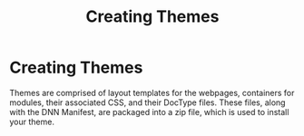 ﻿---
uid: create-theme
uid: create-theme
topic: create-theme
locale: en
title: Creating Themes
dnneditions: DNN Platform,Evoq Content,Evoq Engage
dnnversion: 09.02.00
related-topics: create-layout-template,create-container,theme-objects
---

# Creating Themes

Themes are comprised of layout templates for the webpages, containers for modules, their associated CSS, and their DocType files. These files, along with the DNN Manifest, are packaged into a zip file, which is used to install your theme.
